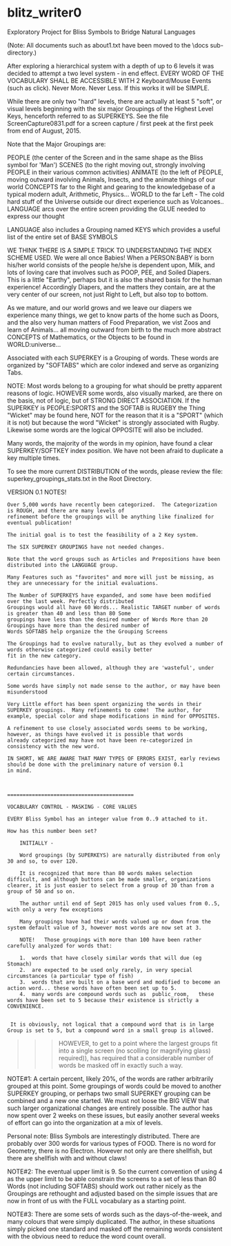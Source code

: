 # blitz_writer0

Exploratory Project for Bliss Symbols to Bridge Natural Languages

(Note: All documents such as about1.txt have been moved to the \docs sub-directory.)

After exploring a hierarchical system with a depth of up to 6 levels it was decided to attempt a two level system - in end effect.   EVERY WORD OF THE VOCABULARY SHALL BE ACCESSIBLE WITH 2 Keyboard/Mouse Events (such as click).  Never More.  Never Less.   If this works it will be SIMPLE.

While there are only two "hard" levels, there are actually at least 5 "soft", or visual levels beginning with the six major Groupings of the Highest Level Keys, henceforth referred to as SUPERKEYS.  See the file ScreenCapture0831.pdf  for a screen capture / first peek at the first peek from end of August, 2015.

Note that the Major Groupings are:

PEOPLE (the center of the Screen and in the same shape as the Bliss symbol for 'Man')
SCENES (to the right moving out, strongly involving PEOPLE in their various common activities)
ANIMATE (to the left of PEOPLE, moving outward involving Animals, Insects, and the animate things of our world
CONCEPTS far to the Right and gearing to the knowledgebase of a typical modern adult, Arithmetic, Physics...
WORLD to the far Left - The cold hard stuff of the Universe outside our direct experience such as Volcanoes..
LANGUAGE arcs over the entire screen providing the GLUE needed to express our thought



LANGUAGE also includes a Grouping named KEYS which provides a useful list of the entire set of BASE SYMBOLS

WE THINK THERE IS A SIMPLE TRICK TO UNDERSTANDING THE INDEX SCHEME USED.  We were all once Babies!  When a PERSON:BABY is born his/her world consists of the people he/she is dependent upon, Milk, and lots of loving care that involves such as POOP, PEE, and Soiled Diapers.  This is a little "Earthy", perhaps but it is also the shared basis for the human experience!  Accordingly Diapers, and the matters they contain, are at the very center of our screen, not just Right to Left, but also top to bottom.

As we mature, and our world grows and we leave our diapers we experience many things, we get to know parts of the home such as Doors, and the also very human matters of Food Preparation, we vist Zoos and learn of Animals...   all moving outward from birth to the much more abstract CONCEPTS of Mathematics, or the Objects to be found in WORLD:universe...

Associated with each SUPERKEY is a Grouping of words.   These words are organized by "SOFTABS" which are color indexed and serve as organizing Tabs.

NOTE:  Most words belong to a grouping for what should be pretty apparent reasons of logic.  HOWEVER some words, also visually marked, are there on the basis, not of logic, but of STRONG DIRECT ASSOCIATION.  If the SUPERKEY is PEOPLE:SPORTS and the SOFTAB is RUGEBY the Thing "Wicket" may be found here, NOT for the reason that it is a "SPORT" (which it is not) but because the word "Wicket" is strongly associated with Rugby.  Likewise some words are the logical OPPOSITE will also be included.

Many words, the majority of the words in my opinion, have found a clear SUPERKEY/SOFTKEY index position.  We have not been afraid to duplicate a key multiple times.

To see the more current DISTRIBUTION of the words, please review the file: superkey_groupings_stats.txt in the Root Directory.




VERSION 0.1 NOTES!

    Over 5,000 words have recently been categorized.  The Categorization is ROUGH, and there are many levels of
    refinement before the groupings will be anything like finalized for eventual publication!

    The initial goal is to test the feasibility of a 2 Key system.

    The SIX SUPERKEY GROUPINGS have not needed changes.

    Note that the word groups such as Articles and Prepositions have been distributed into the LANGUAGE group.

    Many Features such as "favorites" and more will just be missing, as they are unnecessary for the initial evaluations.

    The Number of SUPERKEYS have expanded, and some have been modified over the last week. Perfectly distributed
    Groupings would all have 60 Words... Realistic TARGET number of words is greater than 40 and less than 80 Some
    groupings have less than the desired number of Words More than 20 Groupings have more than the desired number of
    Words SOFTABS help organize the the Grouping Screens

    The Groupings had to evolve naturally, but as they evolved a number of words otherwise categorized could easily better
    fit in the new category.

    Redundancies have been allowed, although they are 'wasteful', under certain circumstances.

    Some words have simply not made sense to the author, or may have been misunderstood

    Very Little effort has been spent organizing the words in their SUPERKEY groupings.  Many refinements to come!  The author, for
    example, special color and shape modifications in mind for OPPOSITES.

    A refinement to use closely associated words seems to be working, however, as things have evolved it is possible that words
    already categorized may have not have been re-categorized in consistency with the new word.

    IN SHORT, WE ARE AWARE THAT MANY TYPES OF ERRORS EXIST, early reviews should be done with the preliminary nature of version 0.1
    in mind.



    =========================================

    VOCABULARY CONTROL - MASKING - CORE VALUES

    EVERY Bliss Symbol has an integer value from 0..9 attached to it.

    How has this number been set?

        INITIALLY -

        Word groupings (by SUPERKEYS) are naturally distributed from only 30 and so, to over 120.

        It is recognized that more than 80 words makes selection difficult, and although buttons can be made smaller, organizations clearer, it is just easier to select from a group of 30 than from a group of 50 and so on.

        The author until end of Sept 2015 has only used values from 0..5, with only a very few exceptions

        Many groupings have had their words valued up or down from the system default value of 3, however most words are now set at 3.

        NOTE!   Those groupings with more than 100 have been rather carefully analyzed for words that:

        1.  words that have closely similar words that will due (eg Stomach)
        2.  are expected to be used only rarely, in very special circumstances (a particular type of fish)
        3.  words that are built on a base word and modified to become an action word... these words have often been set up to 5.
        4.  many words are compound words such as  public_room,   these words have been set to 5 because their existence is strictly a CONVENIENCE.


     It is obviously, not logical that a compound word that is in large Group is set to 5, but a compound word in a small group is allowed.

 >>>HOWEVER, to get to a point where the largest groups fit into a single screen (no scolling (or magnifying glass) required)), has required that a considerable number of words be masked off in exactly such a way.

 NOTE#1:  A certain percent, likely 20%, of the words are rather arbitrarily grouped at this point.  Some groupings of words could be moved to another SUPERKEY grouping, or perhaps two small SUPERKEY grouping can be combined and a new one started.
 We must not loose the BIG VIEW that such larger organizational changes are entirely possible.  The author has now spent over 2 weeks on these issues, but easily another several weeks of effort can go into the organization at a mix of levels.

 Personal note:   Bliss Symbols are interestingly distributed.  There are probably over 300 words for various types of FOOD.  There is no word for Geometry, there is no Electron.  However not only are there shellfish, but there are shellfish with and without claws!


 NOTE#2: The eventual upper limit is 9.  So the current convention of using 4 as the upper limit to be able constrain the screens to a
 set of less than 80 Words (not including SOFTABS) should work out rather nicely as the Groupings are rethought and adjusted based on the
 simple issues that are now in front of us with the FULL vocabulary as a starting point.

 NOTE#3: There are some sets of words such as the days-of-the-week, and many colours that were simply duplicated.  The author, in these situations simply picked one standard and masked off the remaining words consistent with the obvious need to reduce the word count overall.

